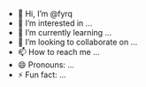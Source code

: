 - 👋 Hi, I’m @fyrq
- 👀 I’m interested in ...
- 🌱 I’m currently learning ...
- 💞️ I’m looking to collaborate on ...
- 📫 How to reach me ...
- 😄 Pronouns: ...
- ⚡ Fun fact: ...

<!---
fyrq/fyrq is a ✨ special ✨ repository because its `README.md` (this file) appears on your GitHub profile.
You can click the Preview link to take a look at your changes.
--->
